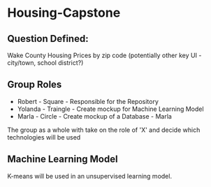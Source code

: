 # Housing-Capstone

## Question Defined:
Wake County Housing Prices by zip code (potentially other key UI - city/town, school district?)

## Group Roles
- Robert - Square - Responsible for the Repository
- Yolanda - Traingle - Create mockup for Machine Learning Model
- Marla - Circle - Create mockup of a Database - Marla

The group as a whole with take on the role of 'X' and decide which technologies will be used

## Machine Learning Model

K-means will be used in an unsupervised learning model. 
